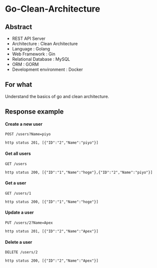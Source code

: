 # Go-Clean-Architecture  

## Abstract  

- REST API Server
- Architecture : Clean Architecture
- Language : Golang
- Web Framework : Gin
- Relational Database : MySQL
- ORM : GORM
- Development environment : Docker

## For what  

Understand the basics of go and clean architecture.  

## Response example  

#### Create a new user
```
POST /users?Name=piyo

http status 201, [{"ID":"2","Name":"piyo"}]
```

#### Get all users
```
GET /users

http status 200, [{"ID":"1","Name":"hoge"},{"ID":"2","Name":"piyo"}]
```

#### Get a user
```
GET /users/1

http status 200, [{"ID":"1","Name":"hoge"}]
```

#### Update a user
```
PUT /users/2?Name=Apex  

http status 201, [{"ID":"2","Name":"Apex"}]
```

#### Delete a user
```
DELETE /users/2

http status 200, [{"ID":"2","Name":"Apex"}]